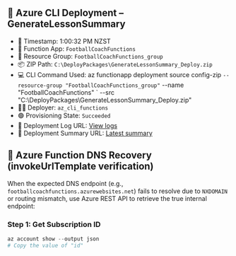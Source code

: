 ## 🚀 Azure CLI Deployment – GenerateLessonSummary

- 📅 Timestamp: 1:00:32 PM NZST
- 🔧 Function App: `FootballCoachFunctions`
- 📂 Resource Group: `FootballCoachFunctions_group`
- 📦 ZIP Path: `C:\DeployPackages\GenerateLessonSummary_Deploy.zip`
- 💻 CLI Command Used:
  az functionapp deployment source config-zip `
    --resource-group "FootballCoachFunctions_group" `
    --name "FootballCoachFunctions" `
    --src "C:\DeployPackages\GenerateLessonSummary_Deploy.zip"
- 🧑‍💻 Deployer: `az_cli_functions`
- 🟢 Provisioning State: `Succeeded`
- 🔗 Deployment Log URL: [View logs](https://footballcoachfunctions-adguc9bbfpdudngx.scm.australiaeast-01.azurewebsites.net/api/deployments/latest/log)
- 🔗 Deployment Summary URL: [Latest summary](https://footballcoachfunctions-adguc9bbfpdudngx.scm.australiaeast-01.azurewebsites.net/api/deployments/latest)


## 🧭 Azure Function DNS Recovery (invokeUrlTemplate verification)

When the expected DNS endpoint (e.g., `footballcoachfunctions.azurewebsites.net`) fails to resolve due to `NXDOMAIN` or routing mismatch, use Azure REST API to retrieve the true internal endpoint:

### Step 1: Get Subscription ID
```powershell
az account show --output json
# Copy the value of "id"
